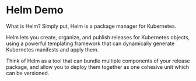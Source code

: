 # Helm Demo

What is Helm? Simply put, Helm is a package manager for Kubernetes.

Helm lets you create, organize, and publish releases for Kubernetes objects, using a powerful templating framework that can dynamically generate Kubernetes manifests and apply them.

Think of Helm as a tool that can bundle multiple components of your release package, and allow you to deploy them together as one cohesive unit which can be versioned.
